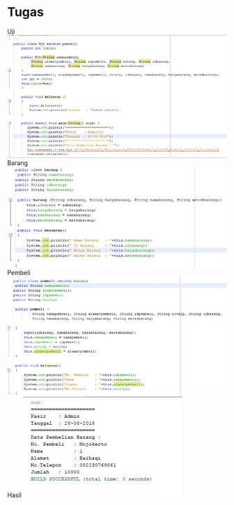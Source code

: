 # Tugas
Uji
![alt text](https://github.com/High-Quality26/tugas/blob/master/src/Tugas/1.JPG)
<br>
Barang
![alt text](https://github.com/High-Quality26/tugas/blob/master/src/Tugas/2.JPG)
<br>
Pembeli
![alt text](https://github.com/High-Quality26/tugas/blob/master/src/Tugas/3.JPG)
<br>
Hasil
![alt text](https://github.com/High-Quality26/tugas/blob/master/src/Tugas/4.JPG)

